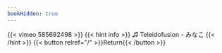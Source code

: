 ```yaml
---
bookHidden: true
---
```


{{< vimeo 585692498 >}}
{{< hint info >}}
♫ Teleidofusion - みなこ
{{< /hint >}}
{{< button relref="/" >}}Return{{< /button >}}
